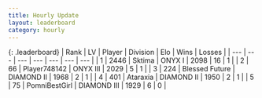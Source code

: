 ```yaml
---
title: Hourly Update
layout: leaderboard
category: hourly
---
```


{: .leaderboard}
| Rank | LV | Player | Division | Elo | Wins | Losses |
| --- | --- | --- | --- | --- | --- | --- |
| <span data-change="0">1</span> | 2446 | <span title="ID: 353063">Sktima</span> | ONYX I | <span data-change="6">2098</span> | <span data-change="1">16</span> | <span data-change="0">1</span> |
| <span data-change="0">2</span> | 66 | <span title="ID: 748142">Player748142</span> | ONYX III | <span data-change="-3">2029</span> | <span data-change="1">5</span> | <span data-change="1">1</span> |
| <span data-change="0">3</span> | 224 | <span title="ID: 725085">Blessed Future</span> | DIAMOND II | <span data-change="0">1968</span> | <span data-change="0">2</span> | <span data-change="0">1</span> |
| <span data-change="0">4</span> | 401 | <span title="ID: 745153">Ataraxia</span> | DIAMOND II | <span data-change="-9">1950</span> | <span data-change="0">2</span> | <span data-change="1">1</span> |
| <span data-change="0">5</span> | 75 | <span title="ID: 747096">PomniBestGirl</span> | DIAMOND III | <span data-change="0">1929</span> | <span data-change="0">6</span> | <span data-change="0">0</span> |